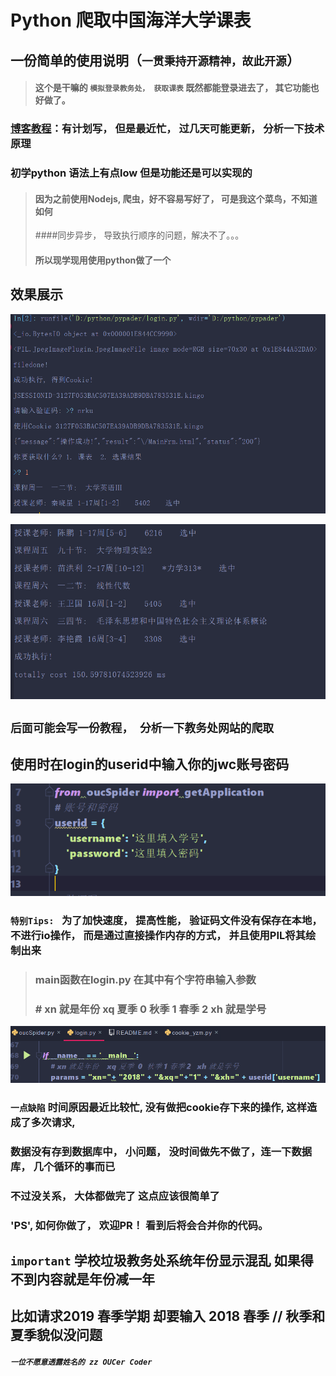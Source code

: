 # Python 爬取中国海洋大学课表

## 一份简单的使用说明（`一贯秉持开源精神，故此开源`）

> #### 这个是干嘛的 `模拟登录教务处， 获取课表` 既然都能登录进去了， 其它功能也好做了。

### [博客教程]()：有计划写， 但是最近忙， 过几天可能更新， 分析一下技术原理

### 初学python 语法上有点low 但是功能还是可以实现的

> #### 因为之前使用Nodejs, 爬虫，好不容易写好了， 可是我这个菜鸟，不知道如何
> ####同步异步， 导致执行顺序的问题，解决不了。。。
> #### 所以现学现用使用python做了一个

## 效果展示

![dis1](img/dis1.png)

![dis2](img/dis2.png)
## `后面可能会写一份教程， 分析一下教务处网站的爬取`

## 使用时在login的userid中输入你的jwc账号密码

![tip1](img/tip1.png)

### ` 特别Tips:  ` 为了加快速度， 提高性能， 验证码文件没有保存在本地，不进行io操作， 而是通过直接操作内存的方式， 并且使用PIL将其绘制出来

> ### main函数在login.py 在其中有个字符串输入参数
> ### # xn 就是年份    xq 夏季  0  秋季 1 春季 2   xh 就是学号

![tip2](img/tip2.png)

### `一点缺陷` 时间原因最近比较忙, 没有做把cookie存下来的操作, 这样造成了多次请求,
### 数据没有存到数据库中， 小问题， 没时间做先不做了，连一下数据库， 几个循环的事而已
### 不过没关系， 大体都做完了 这点应该很简单了
### 'PS', 如何你做了， 欢迎PR！ 看到后将会合并你的代码。

## `important` 学校垃圾教务处系统年份显示混乱 如果得不到内容就是年份减一年
## 比如请求2019 春季学期 却要输入 2018 春季 // 秋季和夏季貌似没问题

#### *`一位不愿意透露姓名的 zz OUCer Coder`*
